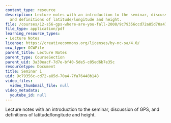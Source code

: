```yaml
---
content_type: resource
description: Lecture notes with an introduction to the seminar, discussion of GPS,
  and definitions of latitude/longitude and height.
file: /courses/12-s56-gps-where-are-you-fall-2008/9c79356ccd72a85d70a47fa76448b148_12s56_sem01.pdf
file_type: application/pdf
learning_resource_types:
- Lecture Notes
license: https://creativecommons.org/licenses/by-nc-sa/4.0/
ocw_type: OCWFile
parent_title: Lecture Notes
parent_type: CourseSection
parent_uid: 3a30eacf-7d7e-bf40-5de5-c05ed6b7e35c
resourcetype: Document
title: Seminar 1
uid: 9c79356c-cd72-a85d-70a4-7fa76448b148
video_files:
  video_thumbnail_file: null
video_metadata:
  youtube_id: null
---
```

Lecture notes with an introduction to the seminar, discussion of GPS, and definitions of latitude/longitude and height.